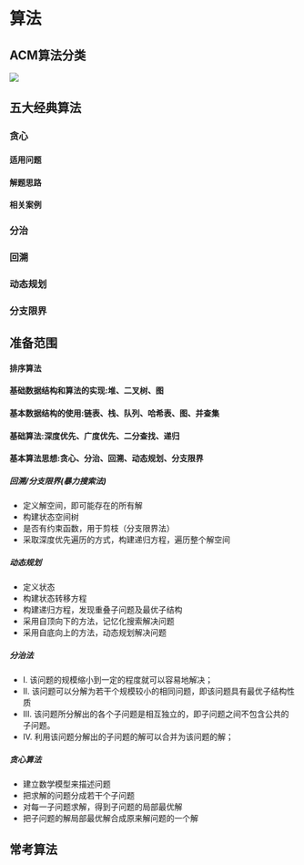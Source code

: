 # 算法

## ACM算法分类

![](C:\Users\lenovo\Desktop\学习总结\img\20160902144124944)

## 五大经典算法

### 贪心

####  适用问题

#### 解题思路

#### 相关案例

### 分治

###  回溯

### 动态规划

### 分支限界

## 准备范围

#### 排序算法

#### 基础数据结构和算法的实现:堆、二叉树、图

#### 基本数据结构的使用:链表、栈、队列、哈希表、图、并查集

#### 基础算法:深度优先、广度优先、二分查找、递归

#### 基本算法思想:贪心、分治、回溯、动态规划、分支限界

##### 回溯/分支限界(暴力搜索法)

- 定义解空间，即可能存在的所有解
- 构建状态空间树
- 是否有约束函数，用于剪枝（分支限界法）
- 采取深度优先遍历的方式，构建递归方程，遍历整个解空间

##### 动态规划

- 定义状态
- 构建状态转移方程
- 构建递归方程，发现重叠子问题及最优子结构
- 采用自顶向下的方法，记忆化搜索解决问题
- 采用自底向上的方法，动态规划解决问题

##### 分治法

- I. 该问题的规模缩小到一定的程度就可以容易地解决；
- II. 该问题可以分解为若干个规模较小的相同问题，即该问题具有最优子结构性质
- III. 该问题所分解出的各个子问题是相互独立的，即子问题之间不包含公共的子问题。
- IV. 利用该问题分解出的子问题的解可以合并为该问题的解；

##### 贪心算法

- 建立数学模型来描述问题
- 把求解的问题分成若干个子问题
- 对每一子问题求解，得到子问题的局部最优解
- 把子问题的解局部最优解合成原来解问题的一个解

## 常考算法

